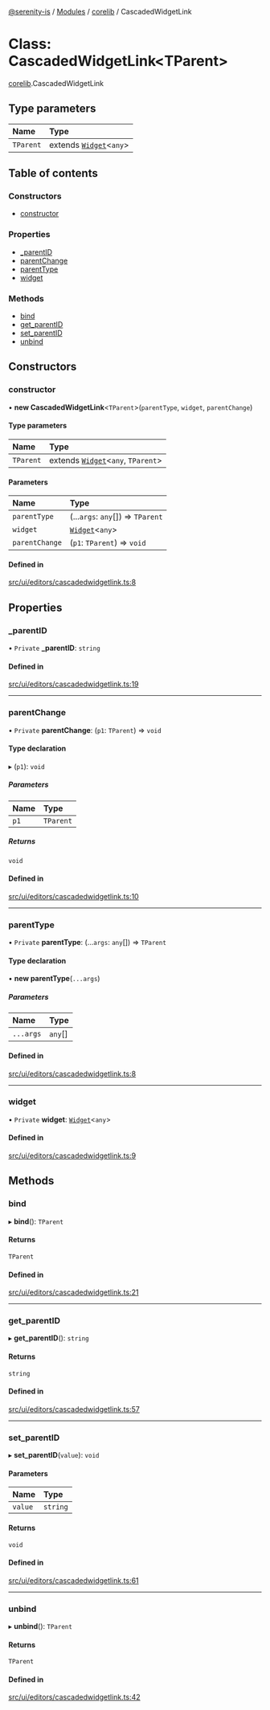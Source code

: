 [@serenity-is](../README.md) / [Modules](../modules.md) / [corelib](../modules/corelib.md) / CascadedWidgetLink

# Class: CascadedWidgetLink<TParent\>

[corelib](../modules/corelib.md).CascadedWidgetLink

## Type parameters

| Name | Type |
| :------ | :------ |
| `TParent` | extends [`Widget`](corelib.Widget.md)<`any`\> |

## Table of contents

### Constructors

- [constructor](corelib.CascadedWidgetLink.md#constructor)

### Properties

- [\_parentID](corelib.CascadedWidgetLink.md#_parentid)
- [parentChange](corelib.CascadedWidgetLink.md#parentchange)
- [parentType](corelib.CascadedWidgetLink.md#parenttype)
- [widget](corelib.CascadedWidgetLink.md#widget)

### Methods

- [bind](corelib.CascadedWidgetLink.md#bind)
- [get\_parentID](corelib.CascadedWidgetLink.md#get_parentid)
- [set\_parentID](corelib.CascadedWidgetLink.md#set_parentid)
- [unbind](corelib.CascadedWidgetLink.md#unbind)

## Constructors

### constructor

• **new CascadedWidgetLink**<`TParent`\>(`parentType`, `widget`, `parentChange`)

#### Type parameters

| Name | Type |
| :------ | :------ |
| `TParent` | extends [`Widget`](corelib.Widget.md)<`any`, `TParent`\> |

#### Parameters

| Name | Type |
| :------ | :------ |
| `parentType` | (...`args`: `any`[]) => `TParent` |
| `widget` | [`Widget`](corelib.Widget.md)<`any`\> |
| `parentChange` | (`p1`: `TParent`) => `void` |

#### Defined in

[src/ui/editors/cascadedwidgetlink.ts:8](https://github.com/serenity-is/serenity/blob/master/packages/corelib/src/ui/editors/cascadedwidgetlink.ts#L8)

## Properties

### \_parentID

• `Private` **\_parentID**: `string`

#### Defined in

[src/ui/editors/cascadedwidgetlink.ts:19](https://github.com/serenity-is/serenity/blob/master/packages/corelib/src/ui/editors/cascadedwidgetlink.ts#L19)

___

### parentChange

• `Private` **parentChange**: (`p1`: `TParent`) => `void`

#### Type declaration

▸ (`p1`): `void`

##### Parameters

| Name | Type |
| :------ | :------ |
| `p1` | `TParent` |

##### Returns

`void`

#### Defined in

[src/ui/editors/cascadedwidgetlink.ts:10](https://github.com/serenity-is/serenity/blob/master/packages/corelib/src/ui/editors/cascadedwidgetlink.ts#L10)

___

### parentType

• `Private` **parentType**: (...`args`: `any`[]) => `TParent`

#### Type declaration

• **new parentType**(`...args`)

##### Parameters

| Name | Type |
| :------ | :------ |
| `...args` | `any`[] |

#### Defined in

[src/ui/editors/cascadedwidgetlink.ts:8](https://github.com/serenity-is/serenity/blob/master/packages/corelib/src/ui/editors/cascadedwidgetlink.ts#L8)

___

### widget

• `Private` **widget**: [`Widget`](corelib.Widget.md)<`any`\>

#### Defined in

[src/ui/editors/cascadedwidgetlink.ts:9](https://github.com/serenity-is/serenity/blob/master/packages/corelib/src/ui/editors/cascadedwidgetlink.ts#L9)

## Methods

### bind

▸ **bind**(): `TParent`

#### Returns

`TParent`

#### Defined in

[src/ui/editors/cascadedwidgetlink.ts:21](https://github.com/serenity-is/serenity/blob/master/packages/corelib/src/ui/editors/cascadedwidgetlink.ts#L21)

___

### get\_parentID

▸ **get_parentID**(): `string`

#### Returns

`string`

#### Defined in

[src/ui/editors/cascadedwidgetlink.ts:57](https://github.com/serenity-is/serenity/blob/master/packages/corelib/src/ui/editors/cascadedwidgetlink.ts#L57)

___

### set\_parentID

▸ **set_parentID**(`value`): `void`

#### Parameters

| Name | Type |
| :------ | :------ |
| `value` | `string` |

#### Returns

`void`

#### Defined in

[src/ui/editors/cascadedwidgetlink.ts:61](https://github.com/serenity-is/serenity/blob/master/packages/corelib/src/ui/editors/cascadedwidgetlink.ts#L61)

___

### unbind

▸ **unbind**(): `TParent`

#### Returns

`TParent`

#### Defined in

[src/ui/editors/cascadedwidgetlink.ts:42](https://github.com/serenity-is/serenity/blob/master/packages/corelib/src/ui/editors/cascadedwidgetlink.ts#L42)
